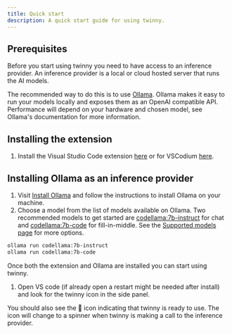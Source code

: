 ```yaml
---
title: Quick start
description: A quick start guide for using twinny.
---
```


## Prerequisites

Before you start using twinny you need to have access to an inference provider.  An inference provider is a local or cloud hosted server that runs the AI models.

The recommended way to do this is to use [Ollama](https://ollama.com/).  Ollama makes it easy to run your models locally and exposes them as an OpenAI compatible API.  Performance will depend on your hardware and chosen model, see Ollama's documentation for more information.

## Installing the extension

1. Install the Visual Studio Code extension [here](https://marketplace.visualstudio.com/items?itemName=rjmacarthy.twinny) or for VSCodium [here](https://open-vsx.org/extension/rjmacarthy/twinny).

## Installing Ollama as an inference provider

1. Visit [Install Ollama](https://ollama.com/) and follow the instructions to install Ollama on your machine.
2. Choose a model from the list of models available on Ollama.  Two recommended models to get started are [codellama:7b-instruct](https://ollama.com/library/codellama:instruct) for chat and [codellama:7b-code](https://ollama.com/library/codellama:code) for fill-in-middle.  See the [Supported models page](/general/supported-models/) for more options.

```sh
ollama run codellama:7b-instruct
ollama run codellama:7b-code
```

Once both the extension and Ollama are installed you can start using twinny.

1. Open VS code (if already open a restart might be needed after install) and look for the twinny icon in the side panel.

You should also see the 🤖 icon indicating that twinny is ready to use. The icon will change to a spinner when twinny is making a call to the inference provider.
